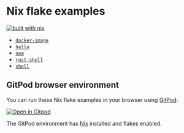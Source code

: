 # Nix flake examples

[![built with nix](https://builtwithnix.org/badge.svg)](https://builtwithnix.org)

- [`docker-image`](./docker-image/)
- [`hello`](./hello/)
- [`npm`](./npm/)
- [`rust-shell`](./rust-shell/)
- [`shell`](./shell/)

## GitPod browser environment

You can run these Nix flake examples in your browser using [GitPod]:

[![Open in Gitpod](https://gitpod.io/button/open-in-gitpod.svg)](https://gitpod.io/#https://github.com/the-nix-way/nix-flakes-examples)

The GitPod environment has [Nix] installed and flakes enabled.

[gitpod]: https://gitpod.io
[nix]: https://nixos.org
